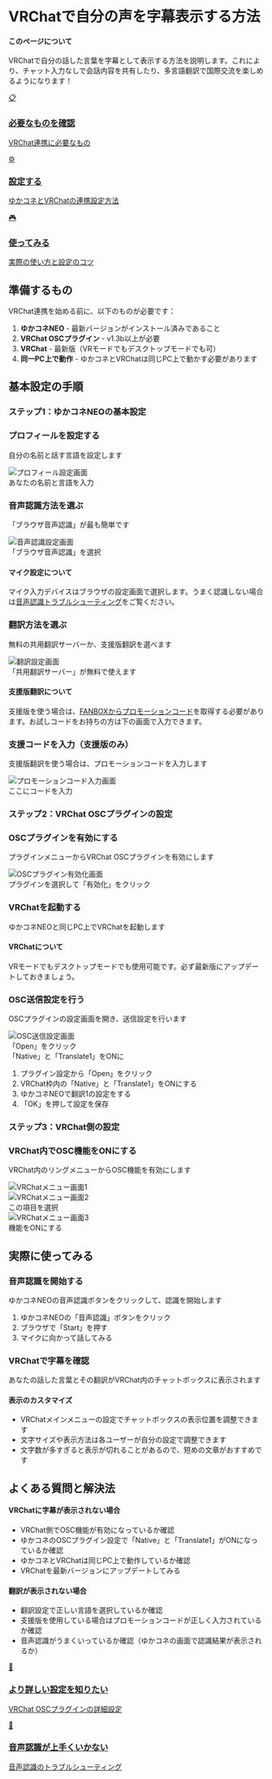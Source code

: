 # VRChatで自分の声を字幕表示する方法

<div class="tips-box">
  <h4>このページについて</h4>
  <p>VRChatで自分の話した言葉を字幕として表示する方法を説明します。これにより、チャット入力なしで会話内容を共有したり、多言語翻訳で国際交流を楽しめるようになります！</p>
</div>

<div class="purpose-grid">
  <a href="#_1" class="purpose-card">
    <div class="purpose-icon">📋</div>
    <h3>必要なものを確認</h3>
    <p>VRChat連携に必要なもの</p>
  </a>
  <a href="#_2" class="purpose-card">
    <div class="purpose-icon">⚙️</div>
    <h3>設定する</h3>
    <p>ゆかコネとVRChatの連携設定方法</p>
  </a>
  <a href="#_3" class="purpose-card">
    <div class="purpose-icon">🎮</div>
    <h3>使ってみる</h3>
    <p>実際の使い方と設定のコツ</p>
  </a>
</div>

## 準備するもの

VRChat連携を始める前に、以下のものが必要です：

1. **ゆかコネNEO** - 最新バージョンがインストール済みであること
2. **VRChat OSCプラグイン** - v1.3b以上が必要
3. **VRChat** - 最新版（VRモードでもデスクトップモードでも可）
4. **同一PC上で動作** - ゆかコネとVRChatは同じPC上で動かす必要があります

## 基本設定の手順

### ステップ1：ゆかコネNEOの基本設定

<div class="step-guide">
  <div class="step-item">
    <h3>プロフィールを設定する</h3>
    <p>自分の名前と話す言語を設定します</p>
    <div class="annotated-image">
      <img src="../images/cs_vrchat_p4.png" alt="プロフィール設定画面">
      <div class="annotation" style="top: 40%; left: 60%;">
        あなたの名前と言語を入力
      </div>
    </div>
  </div>
  
  <div class="step-item">
    <h3>音声認識方法を選ぶ</h3>
    <p>「ブラウザ音声認識」が最も簡単です</p>
    <div class="annotated-image">
      <img src="../images/cs_vrchat_p5.png" alt="音声認識設定画面">
      <div class="annotation" style="top: 30%; left: 70%;">
        「ブラウザ音声認識」を選択
      </div>
    </div>
    <div class="tips-box">
      <h4>マイク設定について</h4>
      <p>マイク入力デバイスはブラウザの設定画面で選択します。うまく認識しない場合は<a href="../startup/startup_asr/">音声認識トラブルシューティング</a>をご覧ください。</p>
    </div>
  </div>
  
  <div class="step-item">
    <h3>翻訳方法を選ぶ</h3>
    <p>無料の共用翻訳サーバーか、支援版翻訳を選べます</p>
    <div class="annotated-image">
      <img src="../images/cs_vrchat_p6.png" alt="翻訳設定画面">
      <div class="annotation" style="top: 25%; left: 65%;">
        「共用翻訳サーバー」が無料で使えます
      </div>
    </div>
    <div class="tips-box">
      <h4>支援版翻訳について</h4>
      <p>支援版を使う場合は、<a href="../support/support_howto/">FANBOXからプロモーションコード</a>を取得する必要があります。お試しコードをお持ちの方は下の画面で入力できます。</p>
    </div>
  </div>
  
  <div class="step-item">
    <h3>支援コードを入力（支援版のみ）</h3>
    <p>支援版翻訳を使う場合は、プロモーションコードを入力します</p>
    <div class="annotated-image">
      <img src="../images/cs_vrchat_p8.png" alt="プロモーションコード入力画面">
      <div class="annotation" style="top: 40%; left: 70%;">
        ここにコードを入力
      </div>
    </div>
  </div>
</div>

### ステップ2：VRChat OSCプラグインの設定

<div class="step-guide">
  <div class="step-item">
    <h3>OSCプラグインを有効にする</h3>
    <p>プラグインメニューからVRChat OSCプラグインを有効にします</p>
    <div class="annotated-image">
      <img src="../../plugin/images/plugin_vrchat_osc_p1.png" alt="OSCプラグイン有効化画面">
      <div class="annotation" style="top: 10%; left: 70%;">
        プラグインを選択して「有効化」をクリック
      </div>
    </div>
  </div>
  
  <div class="step-item">
    <h3>VRChatを起動する</h3>
    <p>ゆかコネNEOと同じPC上でVRChatを起動します</p>
    <div class="tips-box">
      <h4>VRChatについて</h4>
      <p>VRモードでもデスクトップモードでも使用可能です。必ず最新版にアップデートしておきましょう。</p>
    </div>
  </div>
  
  <div class="step-item">
    <h3>OSC送信設定を行う</h3>
    <p>OSCプラグインの設定画面を開き、送信設定を行います</p>
    <div class="annotated-image">
      <img src="../../plugin/images/plugin_vrchat_osc_p2.png" alt="OSC送信設定画面">
      <div class="annotation" style="top: 30%; left: 60%;">
        「Open」をクリック
      </div>
      <div class="annotation" style="top: 50%; left: 70%;">
        「Native」と「Translate1」をONに
      </div>
    </div>
    <ol>
      <li>プラグイン設定から「Open」をクリック</li>
      <li>VRChat枠内の「Native」と「Translate1」をONにする</li>
      <li>ゆかコネNEOで翻訳1の設定をする</li>
      <li>「OK」を押して設定を保存</li>
    </ol>
  </div>
</div>

### ステップ3：VRChat側の設定

<div class="step-guide">
  <div class="step-item">
    <h3>VRChat内でOSC機能をONにする</h3>
    <p>VRChat内のリングメニューからOSC機能を有効にします</p>
    <div class="annotated-image">
      <img src="../images/cs_vrchat_p1.png" alt="VRChatメニュー画面1">
    </div>
    <div class="annotated-image">
      <img src="../images/cs_vrchat_p2.png" alt="VRChatメニュー画面2">
      <div class="annotation" style="top: 40%; left: 70%;">
        この項目を選択
      </div>
    </div>
    <div class="annotated-image">
      <img src="../images/cs_vrchat_p3.png" alt="VRChatメニュー画面3">
      <div class="annotation" style="top: 40%; left: 60%;">
        機能をONにする
      </div>
    </div>
  </div>
</div>

## 実際に使ってみる

<div class="step-guide">
  <div class="step-item">
    <h3>音声認識を開始する</h3>
    <p>ゆかコネNEOの音声認識ボタンをクリックして、認識を開始します</p>
    <ol>
      <li>ゆかコネNEOの「音声認識」ボタンをクリック</li>
      <li>ブラウザで「Start」を押す</li>
      <li>マイクに向かって話してみる</li>
    </ol>
  </div>
  
  <div class="step-item">
    <h3>VRChatで字幕を確認</h3>
    <p>あなたの話した言葉とその翻訳がVRChat内のチャットボックスに表示されます</p>
    <div class="tips-box">
      <h4>表示のカスタマイズ</h4>
      <ul>
        <li>VRChatメインメニューの設定でチャットボックスの表示位置を調整できます</li>
        <li>文字サイズや表示方法は各ユーザーが自分の設定で調整できます</li>
        <li>文字数が多すぎると表示が切れることがあるので、短めの文章がおすすめです</li>
      </ul>
    </div>
  </div>
</div>

## よくある質問と解決法

<div class="tips-box">
  <h4>VRChatに字幕が表示されない場合</h4>
  <ul>
    <li>VRChat側でOSC機能が有効になっているか確認</li>
    <li>ゆかコネのOSCプラグイン設定で「Native」と「Translate1」がONになっているか確認</li>
    <li>ゆかコネとVRChatは同じPC上で動作しているか確認</li>
    <li>VRChatを最新バージョンにアップデートしてみる</li>
  </ul>
</div>

<div class="tips-box">
  <h4>翻訳が表示されない場合</h4>
  <ul>
    <li>翻訳設定で正しい言語を選択しているか確認</li>
    <li>支援版を使用している場合はプロモーションコードが正しく入力されているか確認</li>
    <li>音声認識がうまくいっているか確認（ゆかコネの画面で認識結果が表示されるか）</li>
  </ul>
</div>

<div class="purpose-grid">
  <a href="../../plugin/plugin_vrchat_osc/" class="purpose-card">
    <div class="purpose-icon">🔧</div>
    <h3>より詳しい設定を知りたい</h3>
    <p>VRChat OSCプラグインの詳細設定</p>
  </a>
  <a href="../../startup/startup_asr/" class="purpose-card">
    <div class="purpose-icon">🎤</div>
    <h3>音声認識が上手くいかない</h3>
    <p>音声認識のトラブルシューティング</p>
  </a>
</div>
